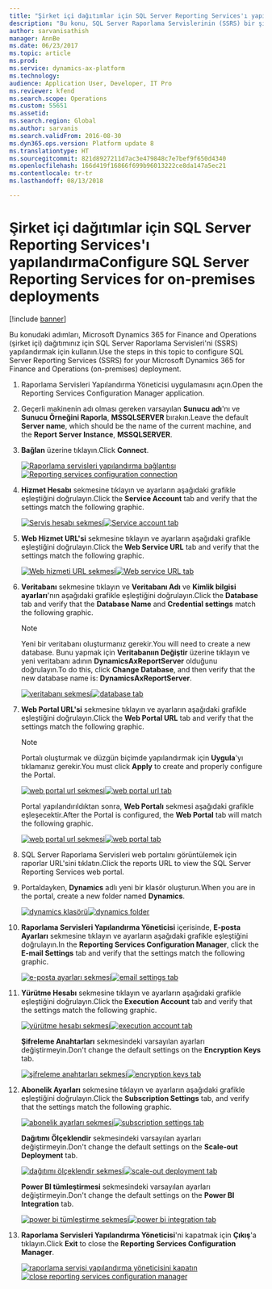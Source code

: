 ```yaml
---
title: "Şirket içi dağıtımlar için SQL Server Reporting Services'ı yapılandırma"
description: "Bu konu, SQL Server Raporlama Servislerinin (SSRS) bir şirket içi dağıtım için yapılandırılması hakkında bilgi sağlar."
author: sarvanisathish
manager: AnnBe
ms.date: 06/23/2017
ms.topic: article
ms.prod: 
ms.service: dynamics-ax-platform
ms.technology: 
audience: Application User, Developer, IT Pro
ms.reviewer: kfend
ms.search.scope: Operations
ms.custom: 55651
ms.assetid: 
ms.search.region: Global
ms.author: sarvanis
ms.search.validFrom: 2016-08-30
ms.dyn365.ops.version: Platform update 8
ms.translationtype: HT
ms.sourcegitcommit: 821d8927211d7ac3e479848c7e7bef9f650d4340
ms.openlocfilehash: 166d419f16866f699b96013222ce8da147a5ec21
ms.contentlocale: tr-tr
ms.lasthandoff: 08/13/2018

---
```

# <a name="configure-sql-server-reporting-services-for-on-premises-deployments"></a><span data-ttu-id="3e1e7-103">Şirket içi dağıtımlar için SQL Server Reporting Services'ı yapılandırma</span><span class="sxs-lookup"><span data-stu-id="3e1e7-103">Configure SQL Server Reporting Services for on-premises deployments</span></span>

[!include [banner](../includes/banner.md)]

<span data-ttu-id="3e1e7-104">Bu konudaki adımları, Microsoft Dynamics 365 for Finance and Operations (şirket içi) dağıtımınız için SQL Server Raporlama Servisleri'ni (SSRS) yapılandırmak için kullanın.</span><span class="sxs-lookup"><span data-stu-id="3e1e7-104">Use the steps in this topic to configure SQL Server Reporting Services (SSRS) for your Microsoft Dynamics 365 for Finance and Operations (on-premises) deployment.</span></span>

1. <span data-ttu-id="3e1e7-105">Raporlama Servisleri Yapılandırma Yöneticisi uygulamasını açın.</span><span class="sxs-lookup"><span data-stu-id="3e1e7-105">Open the Reporting Services Configuration Manager application.</span></span>
2. <span data-ttu-id="3e1e7-106">Geçerli makinenin adı olması gereken varsayılan **Sunucu adı**'nı ve **Sunucu Örneğini Raporla**, **MSSQLSERVER** bırakın.</span><span class="sxs-lookup"><span data-stu-id="3e1e7-106">Leave the default **Server name**, which should be the name of the current machine, and the **Report Server Instance**, **MSSQLSERVER**.</span></span>
3. <span data-ttu-id="3e1e7-107">**Bağlan** üzerine tıklayın.</span><span class="sxs-lookup"><span data-stu-id="3e1e7-107">Click **Connect**.</span></span>

    <span data-ttu-id="3e1e7-108">[![Raporlama servisleri yapılandırma bağlantısı](./media/ssrs-config-manager-01.png)](./media/ssrs-config-manager-01.png)</span><span class="sxs-lookup"><span data-stu-id="3e1e7-108">[![Reporting services configuration connection](./media/ssrs-config-manager-01.png)](./media/ssrs-config-manager-01.png)</span></span>

4. <span data-ttu-id="3e1e7-109">**Hizmet Hesabı** sekmesine tıklayın ve ayarların aşağıdaki grafikle eşleştiğini doğrulayın.</span><span class="sxs-lookup"><span data-stu-id="3e1e7-109">Click the **Service Account** tab and verify that the settings match the following graphic.</span></span>

    <span data-ttu-id="3e1e7-110">[![Servis hesabı sekmesi](./media/ssrs-config-manager-02.png)](./media/ssrs-config-manager-02.png)</span><span class="sxs-lookup"><span data-stu-id="3e1e7-110">[![Service account tab](./media/ssrs-config-manager-02.png)](./media/ssrs-config-manager-02.png)</span></span>

5. <span data-ttu-id="3e1e7-111">**Web Hizmet URL'si** sekmesine tıklayın ve ayarların aşağıdaki grafikle eşleştiğini doğrulayın.</span><span class="sxs-lookup"><span data-stu-id="3e1e7-111">Click the **Web Service URL** tab and verify that the settings match the following graphic.</span></span>

    <span data-ttu-id="3e1e7-112">[![Web hizmeti URL sekmesi](./media/ssrs-config-manager-03.png)](./media/ssrs-config-manager-03.png)</span><span class="sxs-lookup"><span data-stu-id="3e1e7-112">[![Web service URL tab](./media/ssrs-config-manager-03.png)](./media/ssrs-config-manager-03.png)</span></span>

6. <span data-ttu-id="3e1e7-113">**Veritabanı** sekmesine tıklayın ve **Veritabanı Adı** ve **Kimlik bilgisi ayarları**'nın aşağıdaki grafikle eşleştiğini doğrulayın.</span><span class="sxs-lookup"><span data-stu-id="3e1e7-113">Click the **Database** tab and verify that the **Database Name** and **Credential settings** match the following graphic.</span></span>

    > [!NOTE]
    > <span data-ttu-id="3e1e7-114">Yeni bir veritabanı oluşturmanız gerekir.</span><span class="sxs-lookup"><span data-stu-id="3e1e7-114">You will need to create a new database.</span></span> <span data-ttu-id="3e1e7-115">Bunu yapmak için **Veritabanıın Değiştir** üzerine tıklayın ve yeni veritabanı adının **DynamicsAxReportServer** olduğunu doğrulayın.</span><span class="sxs-lookup"><span data-stu-id="3e1e7-115">To do this, click **Change Database**, and then verify that the new database name is: **DynamicsAxReportServer**.</span></span>

    <span data-ttu-id="3e1e7-116">[![veritabanı sekmesi](./media/ssrs-config-manager-04.png)](./media/ssrs-config-manager-04.png)</span><span class="sxs-lookup"><span data-stu-id="3e1e7-116">[![database tab](./media/ssrs-config-manager-04.png)](./media/ssrs-config-manager-04.png)</span></span>

7. <span data-ttu-id="3e1e7-117">**Web Portal URL'si** sekmesine tıklayın ve ayarların aşağıdaki grafikle eşleştiğini doğrulayın.</span><span class="sxs-lookup"><span data-stu-id="3e1e7-117">Click the **Web Portal URL** tab and verify that the settings match the following graphic.</span></span>

    > [!NOTE]
    > <span data-ttu-id="3e1e7-118">Portalı oluşturmak ve düzgün biçimde yapılandırmak için **Uygula**'yı tıklamanız gerekir.</span><span class="sxs-lookup"><span data-stu-id="3e1e7-118">You must click **Apply** to create and properly configure the Portal.</span></span>

    <span data-ttu-id="3e1e7-119">[![web portal url sekmesi](./media/ssrs-config-manager-05.png)](./media/ssrs-config-manager-05.png)</span><span class="sxs-lookup"><span data-stu-id="3e1e7-119">[![web portal url tab](./media/ssrs-config-manager-05.png)](./media/ssrs-config-manager-05.png)</span></span>

    <span data-ttu-id="3e1e7-120">Portal yapılandırıldıktan sonra, **Web Portalı** sekmesi aşağıdaki grafikle eşleşecektir.</span><span class="sxs-lookup"><span data-stu-id="3e1e7-120">After the Portal is configured, the **Web Portal** tab will match the following graphic.</span></span>

    <span data-ttu-id="3e1e7-121">[![web portal url sekmesi](./media/ssrs-config-manager-06.png)](./media/ssrs-config-manager-06.png)</span><span class="sxs-lookup"><span data-stu-id="3e1e7-121">[![web portal tab](./media/ssrs-config-manager-06.png)](./media/ssrs-config-manager-06.png)</span></span>

8. <span data-ttu-id="3e1e7-122">SQL Server Raporlama Servisleri web portalını görüntülemek için raporlar URL'sini tıklatın.</span><span class="sxs-lookup"><span data-stu-id="3e1e7-122">Click the reports URL to view the SQL Server Reporting Services web portal.</span></span>
9. <span data-ttu-id="3e1e7-123">Portaldayken, **Dynamics** adlı yeni bir klasör oluşturun.</span><span class="sxs-lookup"><span data-stu-id="3e1e7-123">When you are in the portal, create a new folder named **Dynamics**.</span></span>

    <span data-ttu-id="3e1e7-124">[![dynamics klasörü](./media/ssrs-config-manager-07.png)](./media/ssrs-config-manager-07.png)</span><span class="sxs-lookup"><span data-stu-id="3e1e7-124">[![dynamics folder](./media/ssrs-config-manager-07.png)](./media/ssrs-config-manager-07.png)</span></span>

10. <span data-ttu-id="3e1e7-125">**Raporlama Servisleri Yapılandırma Yöneticisi** içerisinde, **E-posta Ayarları** sekmesine tıklayın ve ayarların aşağıdaki grafikle eşleştiğini doğrulayın.</span><span class="sxs-lookup"><span data-stu-id="3e1e7-125">In the **Reporting Services Configuration Manager**, click the **E-mail Settings** tab and verify that the settings match the following graphic.</span></span>

    <span data-ttu-id="3e1e7-126">[![e-posta ayarları sekmesi](./media/ssrs-config-manager-08.png)](./media/ssrs-config-manager-08.png)</span><span class="sxs-lookup"><span data-stu-id="3e1e7-126">[![email settings tab](./media/ssrs-config-manager-08.png)](./media/ssrs-config-manager-08.png)</span></span>

11. <span data-ttu-id="3e1e7-127">**Yürütme Hesabı** sekmesine tıklayın ve ayarların aşağıdaki grafikle eşleştiğini doğrulayın.</span><span class="sxs-lookup"><span data-stu-id="3e1e7-127">Click the **Execution Account** tab and verify that the settings match the following graphic.</span></span>

    <span data-ttu-id="3e1e7-128">[![yürütme hesabı sekmesi](./media/ssrs-config-manager-09.png)](./media/ssrs-config-manager-09.png)</span><span class="sxs-lookup"><span data-stu-id="3e1e7-128">[![execution account tab](./media/ssrs-config-manager-09.png)](./media/ssrs-config-manager-09.png)</span></span>

    <span data-ttu-id="3e1e7-129">**Şifreleme Anahtarları** sekmesindeki varsayılan ayarları değiştirmeyin.</span><span class="sxs-lookup"><span data-stu-id="3e1e7-129">Don't change the default settings on the **Encryption Keys** tab.</span></span>

    <span data-ttu-id="3e1e7-130">[![şifreleme anahtarları sekmesi](./media/ssrs-config-manager-10.png)](./media/ssrs-config-manager-10.png)</span><span class="sxs-lookup"><span data-stu-id="3e1e7-130">[![encryption keys tab](./media/ssrs-config-manager-10.png)](./media/ssrs-config-manager-10.png)</span></span>

12. <span data-ttu-id="3e1e7-131">**Abonelik Ayarları** sekmesine tıklayın ve ayarların aşağıdaki grafikle eşleştiğini doğrulayın.</span><span class="sxs-lookup"><span data-stu-id="3e1e7-131">Click the **Subscription Settings** tab, and verify that the settings match the following graphic.</span></span>

    <span data-ttu-id="3e1e7-132">[![abonelik ayarları sekmesi](./media/ssrs-config-manager-11.png)](./media/ssrs-config-manager-11.png)</span><span class="sxs-lookup"><span data-stu-id="3e1e7-132">[![subscription settings tab](./media/ssrs-config-manager-11.png)](./media/ssrs-config-manager-11.png)</span></span>

    <span data-ttu-id="3e1e7-133">**Dağıtımı Ölçeklendir** sekmesindeki varsayılan ayarları değiştirmeyin.</span><span class="sxs-lookup"><span data-stu-id="3e1e7-133">Don't change the default settings on the **Scale-out Deployment** tab.</span></span>

    <span data-ttu-id="3e1e7-134">[![dağıtımı ölçeklendir sekmesi](./media/ssrs-config-manager-12.png)](./media/ssrs-config-manager-12.png)</span><span class="sxs-lookup"><span data-stu-id="3e1e7-134">[![scale-out deployment tab](./media/ssrs-config-manager-12.png)](./media/ssrs-config-manager-12.png)</span></span>

    <span data-ttu-id="3e1e7-135">**Power BI tümleştirmesi** sekmesindeki varsayılan ayarları değiştirmeyin.</span><span class="sxs-lookup"><span data-stu-id="3e1e7-135">Don't change the default settings on the **Power BI Integration** tab.</span></span>

    <span data-ttu-id="3e1e7-136">[![power bi tümleştirme sekmesi](./media/ssrs-config-manager-13.png)](./media/ssrs-config-manager-13.png)</span><span class="sxs-lookup"><span data-stu-id="3e1e7-136">[![power bi integration tab](./media/ssrs-config-manager-13.png)](./media/ssrs-config-manager-13.png)</span></span>

13. <span data-ttu-id="3e1e7-137">**Raporlama Servisleri Yapılandırma Yöneticisi**'ni kapatmak için **Çıkış**'a tıklayın.</span><span class="sxs-lookup"><span data-stu-id="3e1e7-137">Click **Exit** to close the **Reporting Services Configuration Manager**.</span></span>

    <span data-ttu-id="3e1e7-138">[![raporlama servisi yapılandırma yöneticisini kapatın](./media/ssrs-config-manager-14.png)](./media/ssrs-config-manager-14.png)</span><span class="sxs-lookup"><span data-stu-id="3e1e7-138">[![close reporting services configuration manager](./media/ssrs-config-manager-14.png)](./media/ssrs-config-manager-14.png)</span></span>

